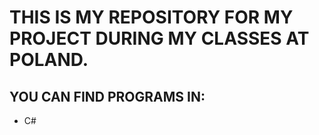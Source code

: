 # THIS IS MY REPOSITORY FOR MY PROJECT DURING MY CLASSES AT POLAND.
## YOU CAN FIND PROGRAMS IN:
* C#

